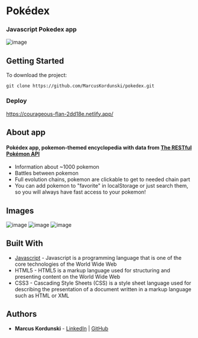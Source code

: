 # Pokédex 
### Javascript Pokedex app
![image](https://user-images.githubusercontent.com/95471509/196722524-3e172d88-22c1-4621-920d-2a11944b3fbf.png)



## Getting Started
To download the project:
```
git clone https://github.com/MarcusKordunski/pokedex.git
```
### Deploy
https://courageous-flan-2dd18e.netlify.app/
## About app
#### Pokédex app, pokemon-themed encyclopedia with data from [The RESTful Pokémon API](https://pokeapi.co/)
* Information about ~1000 pokemon
* Battles between pokemon
* Full evolution chains, pokemon are clickable to get to needed chain part
* You can add pokemon to "favorite" in localStorage or just search them, so you will always have fast access to your pokemon!
## Images
![image](https://user-images.githubusercontent.com/95471509/196723123-449183ab-bc59-43b0-9213-4e130f07e095.png)
![image](https://user-images.githubusercontent.com/95471509/196722735-88569ef7-24d1-4580-b89f-f5acdfdd08e2.png)
![image](https://user-images.githubusercontent.com/95471509/196722892-70479454-7a9c-43b8-87d7-ec929a1c5153.png)
## Built With
* [Javascript](https://www.javascript.com/) - Javascript is a programming language that is one of the core technologies of the World Wide Web
* HTML5 - HTML5 is a markup language used for structuring and presenting content on the World Wide Web
* CSS3 - Cascading Style Sheets (CSS) is a style sheet language used for describing the presentation of a document written in a markup language such as HTML or XML
## Authors

* **Marcus Kordunski** - 
[LinkedIn](https://www.linkedin.com/in/marcus-kordunski/) | 
[GitHub](https://github.com/MarcusKordunski)
